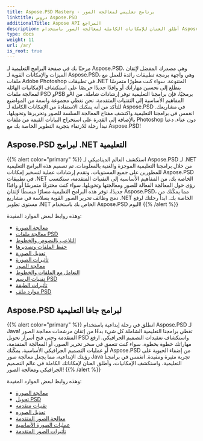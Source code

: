 ```yaml
---
title: Aspose.PSD Mastery - برنامج تعليمي لمعالجة الصور
linktitle: دروس Aspose.PSD
additionalTitle: Aspose API المراجع
description: أطلق العنان للإمكانات الكاملة لمعالجة الصور باستخدام Aspose.PSD! انغمس في برامجنا التعليمية الشاملة للحصول على رؤى الخبراء والإرشادات العملية.
type: docs
weight: 11
url: /ar/
is_root: true
---
```


مرحبًا بك في صفحة البرامج التعليمية لـ Aspose.PSD، وهي مصدرك المفضل لإتقان الميزات والإمكانات القوية لـ Aspose.PSD، وهي واجهة برمجة تطبيقات رائدة للعمل مع ملفات Adobe Photoshop في تطبيقات .NET المتنوعة. سواء كنت مطورًا متمرسًا يتطلع إلى تحسين مهاراتك أو وافدًا جديدًا حريصًا على استكشاف الإمكانيات الهائلة لمعالجة ملفات PSD وPSB وAI برمجيًا، فإن برامجنا التعليمية توفر إرشادات شاملة. من المفاهيم الأساسية إلى التقنيات المتقدمة، نحن نغطي مجموعة واسعة من المواضيع للتأكد من أنه يمكنك الاستفادة من الإمكانات الكاملة لـ Aspose.PSD في مشاريعك. انغمس في برامجنا التعليمية واكتشف مفتاح المعالجة السلسة للصور وتحريرها وتحويلها، بالإضافة إلى القدرة على استخراج البيانات القيمة من ملفات Photoshop دون عناء. دعنا نبدأ رحلة للارتقاء بتجربة التطوير الخاصة بك مع Aspose.PSD!

## Aspose.PSD لبرامج .NET التعليمية
{{% alert color="primary" %}}
استكشف العالم الديناميكي لـ Aspose.PSD لـ .NET من خلال برامجنا التعليمية الموجزة والغنية بالمعلومات. تم تصميم هذه البرامج التعليمية للمطورين على جميع المستويات، وتقدم إرشادات عملية لتسخير إمكانات Aspose.PSD في تطبيقات .NET الخاصة بك. من المفاهيم الأساسية إلى التقنيات المتقدمة، ستكتسب رؤى حول المعالجة الفعالة للصور ومعالجتها وتحويلها. سواء كنت محترفًا متمرسًا أو وافدًا جديدًا، توفر هذه البرامج التعليمية مسارًا مبسطًا لإتقان Aspose.PSD، مما يمكّنك من دمج وظائف تحرير الصور القوية بسلاسة في مشاريع .NET الخاصة بك. ابدأ رحلتك لرفع مستوى تطوير .NET الخاص بك باستخدام Aspose.PSD اليوم!
{{% /alert %}}

وهذه روابط لبعض الموارد المفيدة:
 
- [معالجة الصورة](./net/image-processing/)
- [معالجة ملفات PSD](./net/psd-file-manipulation/)
- [التلاعب بالنصوص والخطوط](./net/text-and-font-manipulation/)
- [حفظ الملفات وتصديرها](./net/file-saving-and-exporting/)
- [تعديل الصورة](./net/image-adjustment/)
- [تأثيرات الصورة](./net/image-effects/)
- [معالجة الصور](./net/image-manipulation/)
- [التعامل مع الملفات والخطوط](./net/file-and-font-handling/)
- [تقنيات الرسم PSD](./net/psd-drawing-techniques/)
- [تأثيرات الطبقة](./net/layer-effects/)
- [موارد ملف PSD](./net/psd-file-resources/)


## Aspose.PSD لبرامج جافا التعليمية
{{% alert color="primary" %}}
انطلق في رحلة إبداعية باستخدام Aspose.PSD لـ Java! تغطي برامجنا التعليمية الشاملة كل شيء بدءًا من إتقان مرشحات معالجة الصور المتقدمة وحتى فتح أسرار تحويل PSD واستكشاف تعقيدات التصميم الجرافيكي. ارفع مهاراتك خطوة بخطوة، سواء كنت تتعمق في سحر تحرير الصور، أو المعالجة المتقدمة، أو عمليات التصميم الجرافيكي الأساسية. يمكّنك Aspose.PSD من إضفاء الحيوية على رؤيتك الإبداعية، مما يجعل معالجة صور Java تجربة مثيرة ومفيدة. انغمس في برامجنا التعليمية، واستكشف الإمكانيات، وأطلق العنان لإمكاناتك الكاملة في عالم التصميم الجرافيكي ومعالجة الصور!
{{% /alert %}}

وهذه روابط لبعض الموارد المفيدة:

- [معالجة الصورة](./java/image-processing/)
- [تحويل PSD](./java/psd-conversion/)
- [تقنيات متقدمة](./java/advanced-techniques/)
- [تعديل الصوره](./java/image-editing/)
- [معالجة الصور المتقدمة](./java/advanced-image-manipulation/)
- [عمليات الصورة الأساسية](./java/basic-image-operations/)
- [تأثيرات الصور المتقدمة](./java/advanced-image-effects/)